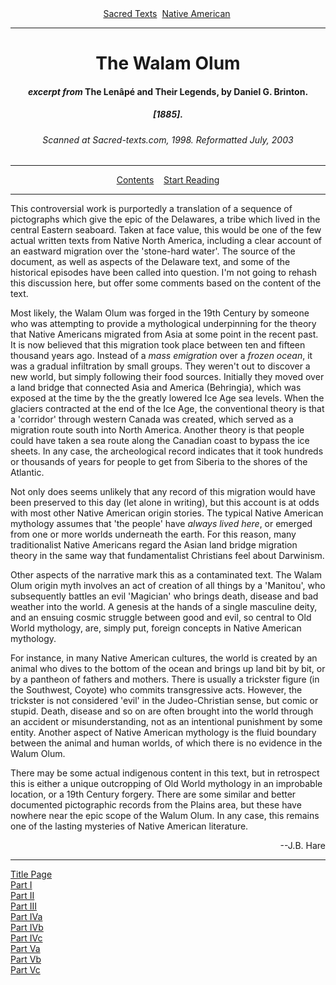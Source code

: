 <body>
 <center>
 <a href="../../index.htm">Sacred Texts</a> 
 <a href="../index.htm">Native American</a> 
 </center>
 <hr>
 <h1 align="CENTER">The Walam Olum</h1>
 <h4 align="CENTER"><i>excerpt from</i> The Lenâpé and Their Legends, by Daniel G. Brinton.</h4>
 <h5 align="CENTER">[1885].</h5>
 <h6 align="CENTER">Scanned at Sacred-texts.com, 1998. Reformatted July, 2003</h6>
 <hr>
 <center>
 <a href="#contents">Contents</a>   
 <a href="wa00.htm">Start Reading</a>
 </center>
 <hr>
 <p>
 This controversial work is purportedly a translation of a sequence of
 pictographs which give the epic of the Delawares, a tribe which lived
 in the central Eastern seaboard.
 Taken at face value, this would be one of the few actual written texts
 from Native North America, including a clear account
 of an eastward migration over the 'stone-hard water'.
 The source of the document, as well as aspects of the Delaware text,
 and some of the historical episodes
 have been called into question.
 I'm not going to rehash this discussion here, but offer some comments based
 on the content of the text.
 </p>
 <p>
 Most likely, the Walam Olum was forged in the 19th Century by someone who
 was attempting to provide a mythological underpinning for 
 the theory that Native Americans migrated from Asia
 at some point in the recent past.
 It is now believed that this migration took place between ten and
 fifteen thousand years ago.
 Instead of a <i>mass emigration</i> over a <i>frozen ocean</i>,
 it was a gradual infiltration by small groups.
 They weren't out to discover a new world, but simply
 following their food sources.
 Initially they moved over a land bridge that connected
 Asia and America (Behringia),
 which was exposed at the time by the the greatly lowered Ice Age sea levels.
 When the glaciers contracted at the end of the Ice Age, the conventional
 theory is that a 'corridor' through western Canada was created, which
 served as a migration route south into North America.
 Another theory is that people could have taken a sea route
 along the Canadian coast to bypass the ice sheets.
 In any case, the archeological record indicates that it
 took hundreds or thousands of years for people to get from
 Siberia to the shores of the Atlantic.</p>
 <p>
 Not only does seems unlikely that any record of this migration would have
 been preserved to this day (let alone in writing),
 but this account is at odds with most
 other Native American origin stories.
 The typical Native American mythology
 assumes that 'the people' have <i>always lived here</i>,
 or emerged from one or more worlds underneath the earth.
 For this reason, many traditionalist Native Americans
 regard the Asian land bridge migration theory
 in the same way that fundamentalist Christians feel about Darwinism.</p>
 <p>
 Other aspects of the narrative mark this as a contaminated text.
 The Walam Olum origin myth involves an act of creation of all things
 by a 'Manitou', who subsequently battles an evil 'Magician' who
 brings death, disease and bad weather into the world.
 A genesis at the hands of a single masculine deity, and an ensuing
 cosmic struggle between good and evil, so central to Old World mythology,
 are, simply put, foreign concepts in Native American mythology.</p>
 <p>
 For instance, in many Native American cultures,
 the world is created by an animal who
 dives to the bottom of the ocean and brings up land bit by bit, or by
 a pantheon of fathers and mothers.
 There is usually a trickster figure (in the Southwest, Coyote)
 who commits transgressive acts.
 However, the trickster is not considered 'evil' in the Judeo-Christian sense,
 but comic or stupid.
 Death, disease and so on are often brought into the world through
 an accident or misunderstanding,
 not as an intentional punishment by some entity.
 Another aspect of Native American mythology is the fluid boundary
 between the animal and human worlds, of which there is no evidence
 in the Walum Olum.
 </p>
 <p>
 There may be some actual indigenous content in this text, but in retrospect
 this is either a unique outcropping of Old World mythology in an improbable
 location, or a 19th Century forgery.
 There are some similar and better documented pictographic
 records from the Plains area, but these have nowhere near the
 epic scope of the Walum Olum.
 In any case, this remains one of the lasting mysteries
 of Native American literature.
 </p>
 <p align="RIGHT">--J.B. Hare
 <a name="contents"></a>
 </p><hr>
 <a href="wa00.htm">Title Page</a><br>
 <a href="wa01.htm">Part I</a><br>
 <a href="wa02.htm">Part II</a><br>
 <a href="wa03.htm">Part III</a><br>
 <a href="wa04.htm">Part IVa</a><br>
 <a href="wa05.htm">Part IVb</a><br>
 <a href="wa06.htm">Part IVc</a><br>
 <a href="wa07.htm">Part Va</a><br>
 <a href="wa08.htm">Part Vb</a><br>
 <a href="wa09.htm">Part Vc</a><br>
 </body>